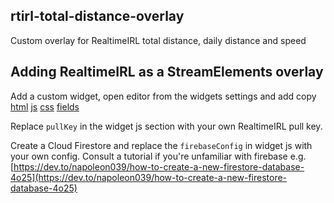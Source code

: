 ## rtirl-total-distance-overlay

Custom overlay for RealtimeIRL total distance, daily distance and speed

## Adding RealtimeIRL as a StreamElements overlay

Add a custom widget, open editor from the widgets settings and add copy [html](https://github.com/atarvainen/rtirl-total-distance-overlay/blob/main/widgetHtml.html) [js](https://github.com/atarvainen/rtirl-total-distance-overlay/blob/main/widgetJs.js) [css](https://github.com/atarvainen/rtirl-total-distance-overlay/blob/main/widgetStyles.css) [fields](https://github.com/atarvainen/rtirl-total-distance-overlay/blob/main/fields.json)

Replace `pullKey` in the widget js section with your own RealtimeIRL pull key.

Create a Cloud Firestore and replace the `firebaseConfig` in widget js with your own config. Consult a tutorial if you're unfamiliar with firebase e.g. [https://dev.to/napoleon039/how-to-create-a-new-firestore-database-4o25](https://dev.to/napoleon039/how-to-create-a-new-firestore-database-4o25)
